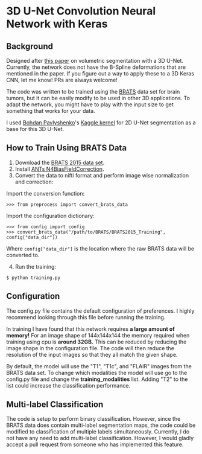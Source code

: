 # 3D U-Net Convolution Neural Network with Keras
## Background
Designed after [this paper](http://lmb.informatik.uni-freiburg.de/Publications/2016/CABR16/cicek16miccai.pdf) on 
volumetric segmentation with a 3D U-Net. Currently, the network does not have the B-Spline deformations
that are mentioned in the paper. If you figure out a way to apply these to a 3D Keras CNN, let me know! PRs are always
welcome!

The code was written to be trained using the 
[BRATS](https://sites.google.com/site/braintumorsegmentation/home/brats2015) data set for brain tumors, but it can
be easily modify to be used in other 3D applications. To adapt the network, you might have to play with the input size
to get something that works for your data.

I used [Bohdan Pavlyshenko](https://www.kaggle.com/bpavlyshenko)'s 
[Kaggle kernel](https://www.kaggle.com/bpavlyshenko/data-science-bowl-2017/nodules-segmentation) for 2D U-Net
segmentation as a base for this 3D U-Net.

## How to Train Using BRATS Data
1. Download the [BRATS 2015 data set](https://sites.google.com/site/braintumorsegmentation/home/brats2015).
2. Install [ANTs N4BiasFieldCorrection](https://github.com/stnava/ANTs/releases).
3. Convert the data to nifti format and perform image wise normalization and correction:

Import the conversion function:
```
>>> from preprocess import convert_brats_data
```
Import the configuration dictionary:
```
>>> from config import config
>>> convert_brats_data("/path/to/BRATS/BRATS2015_Training",  config["data_dir"])
```
Where ```config["data_dir"]``` is the location where the raw BRATS data will be converted to.

4. Run the training:
```
$ python training.py
```

## Configuration
The config.py file contains the default configuration of preferences.
I highly recommend looking through this file before running the training.

In training I have found that this network requires **a large amount of memory!**
For an image shape of 144x144x144 the memory required when training using cpu is **around 32GB.**
This can be reduced by reducing the image shape in the configuration file.
The code will then reduce the resolution of the input images so that they all match the given shape.

By default, the model will use the "T1", "T1c", and "FLAIR" images from the BRATS data set.
To change which modalities the model will use go to the config.py file and change the **training_modalities** list.
Adding "T2" to the list could increase the classification performance.

## Multi-label Classification
The code is setup to perform binary classification.
However, since the BRATS data does contain multi-label segmentation maps, the code could be modified to
classification of multiple labels simultaneously.
Currently, I do not have any need to add multi-label classification.
However, I would gladly accept a pull request from someone who has implemented this feature.
